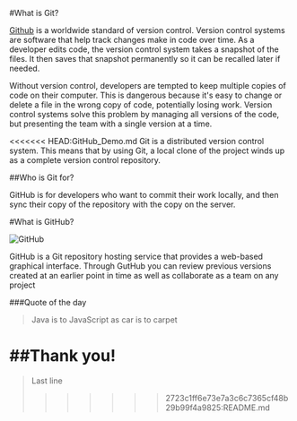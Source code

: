 #What is Git?

[Github](https://www.github.com "Github home") is a worldwide standard of version control. Version control systems are software that help track changes make in code over time. As a developer edits code, the version control system takes a snapshot of the files. It then saves that snapshot permanently so it can be recalled later if needed. 

Without version control, developers are tempted to keep multiple copies of code on their computer. This is dangerous because it's easy to change or delete a file in the wrong copy of code, potentially losing work. Version control systems solve this problem by managing all versions of the code, but presenting the team with a single version at a time.

<<<<<<< HEAD:GitHub_Demo.md
Git is a distributed version control system. This means that by using Git, a local clone of the project winds up as a complete version control repository.

##Who is Git for?

GitHub is for developers who want to commit their work locally, and then sync their copy of the repository with the copy on the server. 

#What is GitHub?

![GitHub](https://external-content.duckduckgo.com/iu/?u=https%3A%2F%2Fmiro.medium.com%2Fmax%2F2200%2F1*CWFkh5z8oa6dZfn5_gkKKQ.jpeg&f=1&nofb=1)

GitHub is a Git repository hosting service that provides a web-based graphical interface. Through GutHub you can review previous versions created at an earlier point in time as well as collaborate as a team on any project


###Quote of the day
>Java is to JavaScript as car is to carpet

##Thank you!
=======
>Last line
>>>>>>> 2723c1ff6e73e7a3c6c7365cf48b29b99f4a9825:README.md
